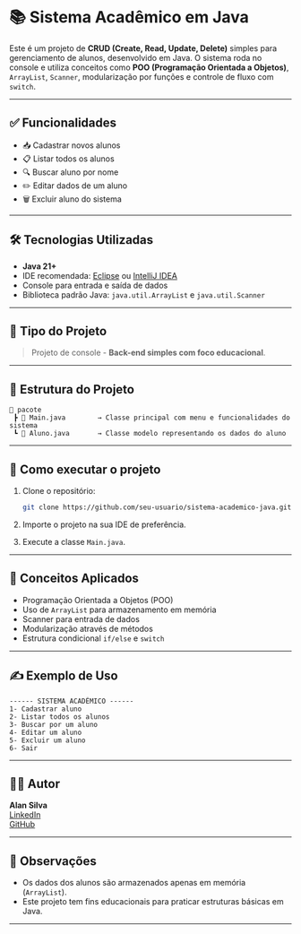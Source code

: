 
# 📚 Sistema Acadêmico em Java

Este é um projeto de **CRUD (Create, Read, Update, Delete)** simples para gerenciamento de alunos, desenvolvido em Java. O sistema roda no console e utiliza conceitos como **POO (Programação Orientada a Objetos)**, `ArrayList`, `Scanner`, modularização por funções e controle de fluxo com `switch`.

---

## ✅ Funcionalidades

- 📥 Cadastrar novos alunos  
- 📋 Listar todos os alunos  
- 🔍 Buscar aluno por nome  
- ✏️ Editar dados de um aluno  
- 🗑️ Excluir aluno do sistema  

---

## 🛠️ Tecnologias Utilizadas

- **Java 21+**
- IDE recomendada: [Eclipse](https://www.eclipse.org/) ou [IntelliJ IDEA](https://www.jetbrains.com/idea/)
- Console para entrada e saída de dados
- Biblioteca padrão Java: `java.util.ArrayList` e `java.util.Scanner`

---

## 🧪 Tipo do Projeto

> Projeto de console - **Back-end simples com foco educacional**.

---

## 🧩 Estrutura do Projeto

```
📁 pacote
 ┣ 📄 Main.java        → Classe principal com menu e funcionalidades do sistema
 ┗ 📄 Aluno.java       → Classe modelo representando os dados do aluno
```

---

## 🚀 Como executar o projeto

1. Clone o repositório:
   ```bash
   git clone https://github.com/seu-usuario/sistema-academico-java.git
   ```

2. Importe o projeto na sua IDE de preferência.

3. Execute a classe `Main.java`.

---

## 🧠 Conceitos Aplicados

- Programação Orientada a Objetos (POO)
- Uso de `ArrayList` para armazenamento em memória
- Scanner para entrada de dados
- Modularização através de métodos
- Estrutura condicional `if/else` e `switch`

---

## ✍️ Exemplo de Uso

```
------ SISTEMA ACADÊMICO ------
1- Cadastrar aluno
2- Listar todos os alunos
3- Buscar por um aluno
4- Editar um aluno
5- Excluir um aluno
6- Sair
```

---

## 👨‍💻 Autor

**Alan Silva**  
[LinkedIn](https://www.linkedin.com/in/alan-da-silva-828b6930b/)  
[GitHub](https://github.com/Alan-programmer007)

---

## 📌 Observações

- Os dados dos alunos são armazenados apenas em memória (`ArrayList`).  
- Este projeto tem fins educacionais para praticar estruturas básicas em Java.

---

